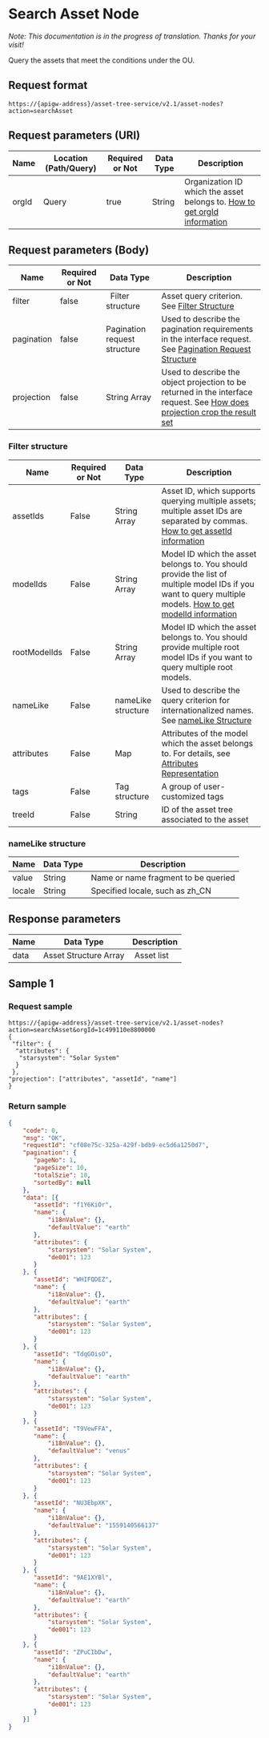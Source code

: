 # Search Asset Node

*Note:  This documentation is in the progress of translation. Thanks for your visit!*

Query the assets that meet the conditions under the OU.

## Request format

```
https://{apigw-address}/asset-tree-service/v2.1/asset-nodes?action=searchAsset
```

## Request parameters (URI)

| Name | Location (Path/Query) | Required or Not | Data Type | Description |
|---------------|------------------|----------|-----------|--------------|
| orgId         | Query            | true     | String    | Organization ID which the asset belongs to. [How to get orgId information](/docs/api/en/latest/api_faqs#how-to-get-orgid-information-orgid)                |


## Request parameters (Body)

| Name | Required or Not | Data Type | Description |
|-----------------|---------------|-------------------|-----|
| filter| false         |   Filter structure        | Asset query criterion. See [Filter Structure](/docs/api/en/latest/asset_tree/search_asset_node.html#filter-filterstruc) |
| pagination| false         | Pagination request structure  | Used to describe the pagination requirements in the interface request. See [Pagination Request Structure](/docs/api/en/latest/overview.html?highlight=pagination#pagination)  |
| projection| false         | String Array          | Used to describe the object projection to be returned in the interface request. See [How does projection crop the result set](/docs/api/en/latest/api_faqs.html#how-does-projection-crop-the-result-set)|


### Filter structure <filterstruc>

| Name | Required or Not | Data Type | Description |
|-----------|---------------|----|--------------|
| assetIds| False  | String Array  | Asset ID, which supports querying multiple assets; multiple asset IDs are separated by commas. [How to get assetId information](/docs/api/en/latest/api_faqs.html#how-to-get-assetid-information-assetid)|
| modelIds | False | String Array | Model ID which the asset belongs to. You should provide the list of multiple model IDs if you want to query multiple models. [How to get modelId information](/docs/api/en/latest/api_faqs.html#how-to-get-modeid-information-modeid)|
| rootModelIds | False | String Array | Model ID which the asset belongs to. You should provide multiple root model IDs if you want to query multiple root models. |
| nameLike | False | nameLike structure | Used to describe the query criterion for internationalized names. See [nameLike Structure](/docs/api/en/latest/asset_tree/search_asset_node.html#namelike-namelikestruc) |
| attributes  | False|Map |Attributes of the model which the asset belongs to. For details, see [Attributes Representation](/docs/api/en/latest/api_faqs.html#attributes) |
| tags | False | Tag structure | A group of user-customized tags |
| treeId | False | String | ID of the asset tree associated to the asset |


### nameLike structure <namelikestruc>

| Name | Data Type | Description |
|-----------|---------------------|-----------------------|
| value        | String     | Name or name fragment to be queried|
| locale         | String     | Specified locale, such as zh_CN|


## Response parameters

| Name | Data Type | Description |
|-----------|------------------|------------------|
| data      | Asset Structure Array |  Asset list    |




## Sample 1

### Request sample

```
https://{apigw-address}/asset-tree-service/v2.1/asset-nodes?action=searchAsset&orgId=1c499110e8800000
{
 "filter": {
  "attributes": {
   "starsystem": "Solar System"
  }
 },
"projection": ["attributes", "assetId", "name"]
}
```

### Return sample

```json
{
    "code": 0,
    "msg": "OK",
    "requestId": "cf08e75c-325a-429f-bdb9-ec5d6a1250d7",
    "pagination": {
       "pageNo": 1,
       "pageSize": 10,
       "totalSzie": 10,
       "sortedBy": null
    },
    "data": [{
       "assetId": "f1Y6KiOr",
       "name": {
           "i18nValue": {},
           "defaultValue": "earth"
       },
       "attributes": {
           "starsystem": "Solar System",
           "de001": 123
       }
    }, {
       "assetId": "WHIFQDEZ",
       "name": {
           "i18nValue": {},
           "defaultValue": "earth"
       },
       "attributes": {
           "starsystem": "Solar System",
           "de001": 123
       }
    }, {
       "assetId": "TdqGOisO",
       "name": {
           "i18nValue": {},
           "defaultValue": "earth"
       },
       "attributes": {
           "starsystem": "Solar System",
           "de001": 123
       }
    }, {
       "assetId": "T9VewFFA",
       "name": {
           "i18nValue": {},
           "defaultValue": "venus"
       },
       "attributes": {
           "starsystem": "Solar System",
           "de001": 123
       }
    }, {
       "assetId": "NU3EbpXK",
       "name": {
           "i18nValue": {},
           "defaultValue": "1559140566137"
       },
       "attributes": {
           "starsystem": "Solar System",
           "de001": 123
       }
    }, {
       "assetId": "9AE1XYBl",
       "name": {
           "i18nValue": {},
           "defaultValue": "earth"
       },
       "attributes": {
           "starsystem": "Solar System",
           "de001": 123
       }
    }, {
       "assetId": "ZPuCIbDw",
       "name": {
           "i18nValue": {},
           "defaultValue": "earth"
       },
       "attributes": {
           "starsystem": "Solar System",
           "de001": 123
       }
    }]
}
```

